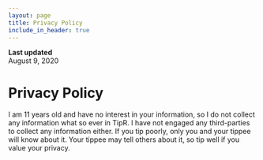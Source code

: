 ```yaml
---
layout: page
title: Privacy Policy
include_in_header: true
---
```


**Last updated**  
August 9, 2020

# Privacy Policy

I am 11 years old and have no interest in your information, so I do not collect any information what so ever in TipR. I have not engaged any third-parties to collect any information either. If you tip poorly, only you and your tippee will know about it. Your tippee may tell others about it, so tip well if you value your privacy.


